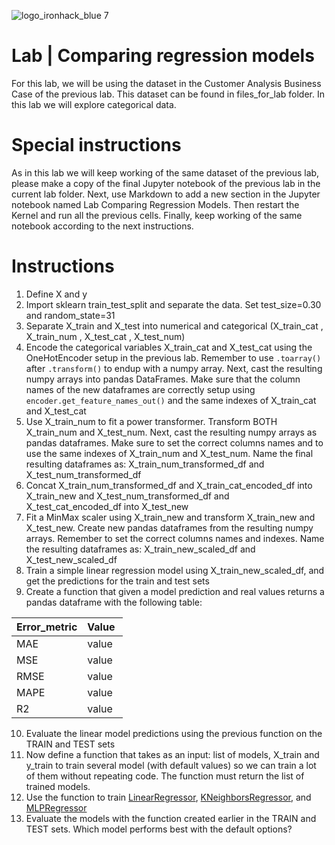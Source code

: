 ![logo_ironhack_blue 7](https://user-images.githubusercontent.com/23629340/40541063-a07a0a8a-601a-11e8-91b5-2f13e4e6b441.png)

# Lab | Comparing regression models


For this lab, we will be using the dataset in the Customer Analysis Business Case of the previous lab. This dataset can be found in files_for_lab folder. In this lab we will explore categorical data.

# Special instructions
As in this lab we will keep working of the same dataset of the previous lab, please make a copy of the final Jupyter notebook of the previous lab in the current lab folder. Next, use Markdown to add a new section in the Jupyter notebook named Lab Comparing Regression Models. Then restart the Kernel and run all the previous cells. Finally, keep working of the same notebook according to the next instructions.

# Instructions

1. Define X and y
2. Import sklearn train_test_split and separate the data. Set test_size=0.30 and random_state=31
3. Separate X_train and X_test into numerical and categorical (X_train_cat , X_train_num , X_test_cat , X_test_num)
4. Encode the categorical variables X_train_cat and X_test_cat using the OneHotEncoder setup in the previous lab. Remember to use `.toarray()` after `.transform()` to endup with a numpy array. Next, cast the resulting numpy arrays into pandas DataFrames. Make sure that the column names of the new dataframes are correctly setup using `encoder.get_feature_names_out()` and the same indexes of X_train_cat and X_test_cat
5. Use X_train_num to fit a power transformer. Transform BOTH X_train_num and X_test_num. Next, cast the resulting numpy arrays as pandas dataframes. Make sure to set the correct columns names and to use the same indexes of X_train_num and X_test_num. Name the final resulting dataframes as:
X_train_num_transformed_df and X_test_num_transformed_df
6. Concat X_train_num_transformed_df and X_train_cat_encoded_df into X_train_new and X_test_num_transformed_df and X_test_cat_encoded_df into X_test_new
7. Fit a MinMax scaler using X_train_new and transform X_train_new and X_test_new. Create new pandas dataframes from the resulting numpy arrays. Remember to set the correct columns names and indexes. Name the resulting dataframes as:
X_train_new_scaled_df and X_test_new_scaled_df
8. Train a simple linear regression model using X_train_new_scaled_df, and get the predictions for the train and test sets
9. Create a function that given a model prediction and real values returns a pandas dataframe with the following table:

|Error_metric| Value |
|------------|-------|
| MAE        | value |
| MSE        | value |
| RMSE       | value |
| MAPE       | value |
| R2         | value |

10. Evaluate the linear model predictions using the previous function on the TRAIN and TEST sets
11. Now define a function that takes as an input: list of models, X_train and y_train to train several model (with default values) so we can train a lot of them without repeating code. The function must return the list of trained models.
12. Use the function to train [LinearRegressor](https://scikit-learn.org/stable/modules/generated/sklearn.linear_model.LinearRegression.html#sklearn.linear_model.LinearRegression), [KNeighborsRegressor](https://scikit-learn.org/stable/modules/generated/sklearn.neighbors.KNeighborsRegressor.html#sklearn-neighbors-kneighborsregressor), and [MLPRegressor](https://scikit-learn.org/stable/modules/generated/sklearn.neural_network.MLPRegressor.html#sklearn.neural_network.MLPRegressor)
13. Evaluate the models with the function created earlier in the TRAIN and TEST sets. Which model performs best with the default options? 
